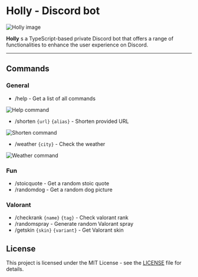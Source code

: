 # Holly - Discord bot

![Holly image](https://imgur.com/2onUsK7.png)

**Holly** s a TypeScript-based private Discord bot that offers a range of functionalities to enhance the user experience on Discord.


---

## Commands


### General
- /help - Get a list of all commands

![Help command](https://imgur.com/sTehP7g.png)

- /shorten `{url}` `{alias}` - Shorten provided URL

![Shorten command](https://imgur.com/Md7vlaQ.png)


- /weather `{city}` - Check the weather

![Weather command](https://imgur.com/wgZL9ED.png)


### Fun
- /stoicquote - Get a random stoic quote
- /randomdog - Get a random dog picture

### Valorant
- /checkrank `{name}` `{tag}` - Check valorant rank
- /randomspray - Generate random Valorant spray
- /getskin `{skin}` `{variant}` - Get Valorant skin

## License

This project is licensed under the MIT License - see the [LICENSE](LICENSE) file for details.

